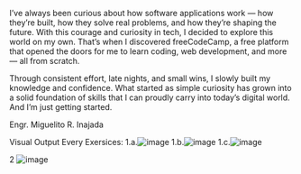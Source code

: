 I’ve always been curious about how software applications work — how they’re built, how they solve real problems, and how they’re shaping the future. With this courage and curiosity in tech, I decided to explore this world on my own. That’s when I discovered freeCodeCamp, a free platform that opened the doors for me to learn coding, web development, and more — all from scratch.

Through consistent effort, late nights, and small wins, I slowly built my knowledge and confidence. What started as simple curiosity has grown into a solid foundation of skills that I can proudly carry into today’s digital world. And I’m just getting started.

Engr. Miguelito R. Inajada

Visual Output Every Exersices:
1.a.![image](https://github.com/user-attachments/assets/5cc6cf89-8785-443c-8477-726de7a53971)
1.b.![image](https://github.com/user-attachments/assets/c020078a-0d5e-4b4f-98db-2ade58e01cb4)
1.c.![image](https://github.com/user-attachments/assets/9a45bd39-22ef-4262-b5e7-176ea99e50d2)

2 ![image](https://github.com/user-attachments/assets/63daa9e2-24ba-4c89-8b0c-b2393635370c)
